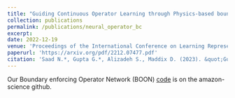 ```yaml
---
title: "Guiding Continuous Operator Learning through Physics-based boundary constraints"
collection: publications
permalink: /publications/neural_operator_bc
excerpt:
date: 2022-12-19
venue: 'Proceedings of the International Conference on Learning Representations (ICLR)'
paperurl: 'https://arxiv.org/pdf/2212.07477.pdf'
citation: 'Saad N.*, Gupta G.*, Alizadeh S., Maddix D. (2023). &quot;Guiding Continuous Operator Learning through Physics-based boundary constraints.&quot; <i>Proceedings of the International Conference on Learning Representations (ICLR)</i>.'
---
```


Our Boundary enforcing Operator Network (BOON) [code](https://github.com/amazon-science/boon) is on the amazon-science github.
